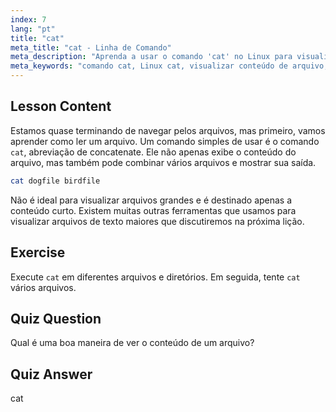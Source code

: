 ```yaml
---
index: 7
lang: "pt"
title: "cat"
meta_title: "cat - Linha de Comando"
meta_description: "Aprenda a usar o comando 'cat' no Linux para visualizar o conteúdo de arquivos e concatenar arquivos. Um guia para iniciantes sobre comandos básicos do Linux."
meta_keywords: "comando cat, Linux cat, visualizar conteúdo de arquivo, concatenar arquivos, comandos Linux, Linux para iniciantes, tutorial Linux, guia Linux"
---
```


## Lesson Content

Estamos quase terminando de navegar pelos arquivos, mas primeiro, vamos aprender como ler um arquivo. Um comando simples de usar é o comando `cat`, abreviação de concatenate. Ele não apenas exibe o conteúdo do arquivo, mas também pode combinar vários arquivos e mostrar sua saída.

```bash
cat dogfile birdfile
```

Não é ideal para visualizar arquivos grandes e é destinado apenas a conteúdo curto. Existem muitas outras ferramentas que usamos para visualizar arquivos de texto maiores que discutiremos na próxima lição.

## Exercise

Execute `cat` em diferentes arquivos e diretórios. Em seguida, tente `cat` vários arquivos.

## Quiz Question

Qual é uma boa maneira de ver o conteúdo de um arquivo?

## Quiz Answer

cat
